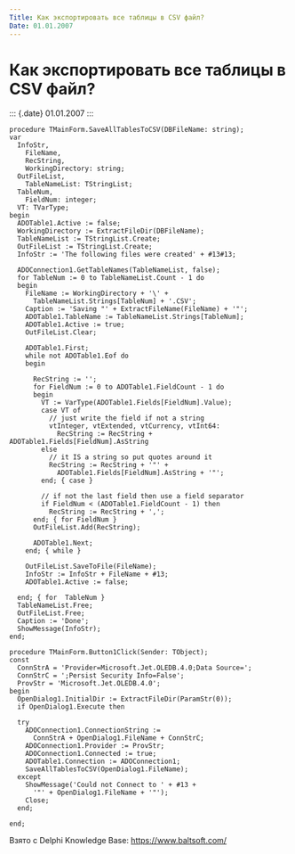 ```yaml
---
Title: Как экспортировать все таблицы в CSV файл?
Date: 01.01.2007
---
```



Как экспортировать все таблицы в CSV файл?
==========================================

::: {.date}
01.01.2007
:::

    procedure TMainForm.SaveAllTablesToCSV(DBFileName: string);
    var
      InfoStr,
        FileName,
        RecString,
        WorkingDirectory: string;
      OutFileList,
        TableNameList: TStringList;
      TableNum,
        FieldNum: integer;
      VT: TVarType;
    begin
      ADOTable1.Active := false;
      WorkingDirectory := ExtractFileDir(DBFileName);
      TableNameList := TStringList.Create;
      OutFileList := TStringList.Create;
      InfoStr := 'The following files were created' + #13#13;
     
      ADOConnection1.GetTableNames(TableNameList, false);
      for TableNum := 0 to TableNameList.Count - 1 do
      begin
        FileName := WorkingDirectory + '\' +
          TableNameList.Strings[TableNum] + '.CSV';
        Caption := 'Saving "' + ExtractFileName(FileName) + '"';
        ADOTable1.TableName := TableNameList.Strings[TableNum];
        ADOTable1.Active := true;
        OutFileList.Clear;
     
        ADOTable1.First;
        while not ADOTable1.Eof do
        begin
     
          RecString := '';
          for FieldNum := 0 to ADOTable1.FieldCount - 1 do
          begin
            VT := VarType(ADOTable1.Fields[FieldNum].Value);
            case VT of
              // just write the field if not a string
              vtInteger, vtExtended, vtCurrency, vtInt64:
                RecString := RecString + ADOTable1.Fields[FieldNum].AsString
            else
              // it IS a string so put quotes around it
              RecString := RecString + '"' +
                ADOTable1.Fields[FieldNum].AsString + '"';
            end; { case }
     
            // if not the last field then use a field separator
            if FieldNum < (ADOTable1.FieldCount - 1) then
              RecString := RecString + ',';
          end; { for FieldNum }
          OutFileList.Add(RecString);
     
          ADOTable1.Next;
        end; { while }
     
        OutFileList.SaveToFile(FileName);
        InfoStr := InfoStr + FileName + #13;
        ADOTable1.Active := false;
     
      end; { for  TableNum }
      TableNameList.Free;
      OutFileList.Free;
      Caption := 'Done';
      ShowMessage(InfoStr);
    end;
     
    procedure TMainForm.Button1Click(Sender: TObject);
    const
      ConnStrA = 'Provider=Microsoft.Jet.OLEDB.4.0;Data Source=';
      ConnStrC = ';Persist Security Info=False';
      ProvStr = 'Microsoft.Jet.OLEDB.4.0';
    begin
      OpenDialog1.InitialDir := ExtractFileDir(ParamStr(0));
      if OpenDialog1.Execute then
     
      try
        ADOConnection1.ConnectionString :=
          ConnStrA + OpenDialog1.FileName + ConnStrC;
        ADOConnection1.Provider := ProvStr;
        ADOConnection1.Connected := true;
        ADOTable1.Connection := ADOConnection1;
        SaveAllTablesToCSV(OpenDialog1.FileName);
      except
        ShowMessage('Could not Connect to ' + #13 +
          '"' + OpenDialog1.FileName + '"');
        Close;
      end;
     
    end;

Взято с Delphi Knowledge Base: <https://www.baltsoft.com/>
